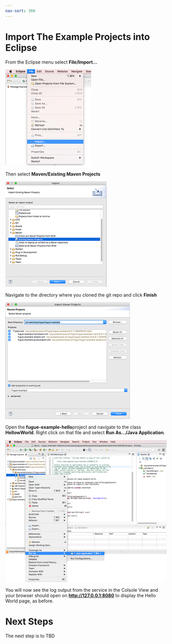 ```yaml
---
nav-sort: 300
---
```

# Import The Example Projects into Eclipse
From the Eclipse menu select **File/Import...**

![File/Import...](./import1.png)

Then select **Maven/Existing Maven Projects**

![Maven/Existing Maven Projects](./import2.png)

Navigate to the directory where you cloned the git repo and click **Finish**

![Select Directory](./import3.png)

Open the **fugue-example-hello**project and navigate to the class **HellowWorld**. Right click on that file and select **Run As.../Java Application**.

![Run As](./runAs.png)

You will now see the log output from the service in the Colsole View and your browser should open on **http://127.0.0.1:8080** to display the Hello World page, as before.

# Next Steps
The next step is to TBD


